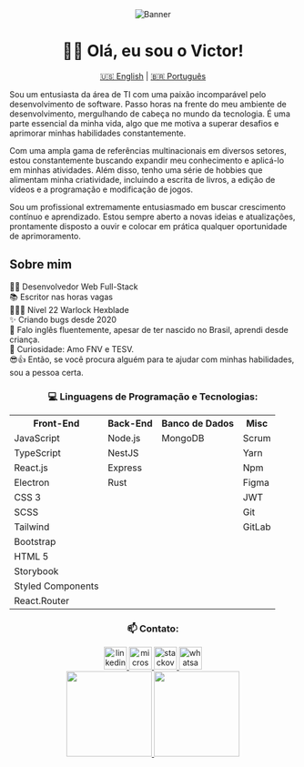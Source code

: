 <div align="center">
  <img src="https://github.com/victormssa/victormssa/blob/main/assets/banner.png" alt="Banner" />
</div>

<h1 align="center">👋😎 Olá, eu sou o Victor!</h1>

<p align="center">
  <a href="README.md">🇺🇸 English</a> |
  <a href="README-PT.md">🇧🇷 Português</a>
</p>

<p align="left">Sou um entusiasta da área de TI com uma paixão incomparável pelo desenvolvimento de software. Passo horas na frente do meu ambiente de desenvolvimento, mergulhando de cabeça no mundo da tecnologia. É uma parte essencial da minha vida, algo que me motiva a superar desafios e aprimorar minhas habilidades constantemente.

Com uma ampla gama de referências multinacionais em diversos setores, estou constantemente buscando expandir meu conhecimento e aplicá-lo em minhas atividades. Além disso, tenho uma série de hobbies que alimentam minha criatividade, incluindo a escrita de livros, a edição de vídeos e a programação e modificação de jogos.

Sou um profissional extremamente entusiasmado em buscar crescimento contínuo e aprendizado. Estou sempre aberto a novas ideias e atualizações, prontamente disposto a ouvir e colocar em prática qualquer oportunidade de aprimoramento.</p>

<h2 align="left">Sobre mim</h2>

<p align="left">
  👨‍💻 Desenvolvedor Web Full-Stack<br>
  📚 Escritor nas horas vagas<br>
  🧙🏻‍♂️ Nível 22 Warlock Hexblade<br>
  ✨ Criando bugs desde 2020<br>
  💬 Falo inglês fluentemente, apesar de ter nascido no Brasil, aprendi desde criança.<br>
  🎲 Curiosidade: Amo FNV e TESV.<br>
  😎👍 Então, se você procura alguém para te ajudar com minhas habilidades, sou a pessoa certa.
</p>

<h3 align="center">💻 Linguagens de Programação e Tecnologias:</h3>

<div align="center">
  <table>
    <tr>
      <th>Front-End</th>
      <th>Back-End</th>
      <th>Banco de Dados</th>
      <th>Misc</th>
    </tr>
    <tr>
      <td>JavaScript</td>
      <td>Node.js</td>
      <td>MongoDB</td>
      <td>Scrum</td>
    </tr>
    <tr>
      <td>TypeScript</td>
      <td>NestJS</td>
      <td></td>
      <td>Yarn</td>
    </tr>
    <tr>
      <td>React.js</td>
      <td>Express</td>
      <td></td>
      <td>Npm</td>
    </tr>
    <tr>
      <td>Electron</td>
      <td>Rust</td>
      <td></td>
      <td>Figma</td>
    </tr>
    <tr>
      <td>CSS 3</td>
      <td></td>
      <td></td>
      <td>JWT</td>
    </tr>
    <tr>
      <td>SCSS</td>
      <td></td>
      <td></td>
      <td>Git</td>
    </tr>
    <tr>
      <td>Tailwind</td>
      <td></td>
      <td></td>
      <td>GitLab</td>
    </tr>
    <tr>
      <td>Bootstrap</td>
      <td></td>
      <td></td>
      <td></td>
    </tr>
    <tr>
      <td>HTML 5</td>
      <td></td>
      <td></td>
      <td></td>
    </tr>
    <tr>
      <td>Storybook</td>
      <td></td>
      <td></td>
      <td></td>
    </tr>
    <tr>
      <td>Styled Components</td>
      <td></td>
      <td></td>
      <td></td>
    </tr>
    <tr>
      <td>React.Router</td>
      <td></td>
      <td></td>
      <td></td>
    </tr>
  </table>
</div>

<h3 align="center">📫 Contato:</h3>

<div align="center">
  <a href="https://www.linkedin.com/in/victor-manoel-soares-silva-alves/" target="_blank">
    <img src="https://img.shields.io/static/v1?message=LinkedIn&logo=linkedin&label=&color=0077B5&logoColor=white&labelColor=&style=for-the-badge" height="40" alt="linkedin logo"  />
  </a>
  <a href="mailto:victormssalves@outlook.com" target="_blank">
    <img src="https://img.shields.io/static/v1?message=Outlook&logo=microsoft-outlook&label=&color=0078D4&logoColor=white&labelColor=&style=for-the-badge" height="40" alt="microsoft-outlook logo"  />
  </a>
  <a href="https://stackoverflow.com/users/19527223/victormssa" target="_blank">
    <img src="https://img.shields.io/static/v1?message=Stackoverflow&logo=stackoverflow&label=&color=FE7A16&logoColor=white&labelColor=&style=for-the-badge" height="40" alt="stackoverflow logo"  />
  </a>
  <a href="https://api.whatsapp.com/send?phone=%2B5571993860508&text&app_absent=0" target="_blank">
    <img src="https://img.shields.io/static/v1?message=Whatsapp&logo=whatsapp&label=&color=25D366&logoColor=white&labelColor=&style=for-the-badge" height="40" alt="whatsapp logo"  />
  </a>
</div>

<div align="center">
  <a href="https://github.com/victormssa">
    <img height="150em" src="https://github-readme-stats.vercel.app/api?username=victormssa&count_private=true&include_all_commits=true&show_icons=true&theme=dracula&hide_border=false&show_owner=true"/>
    <img height="150em" src="https://github-readme-stats.vercel.app/api/top-langs/?username=victormssa&theme=dracula&hide_border=false&&layout=compact"/>
  </a>
</div>

